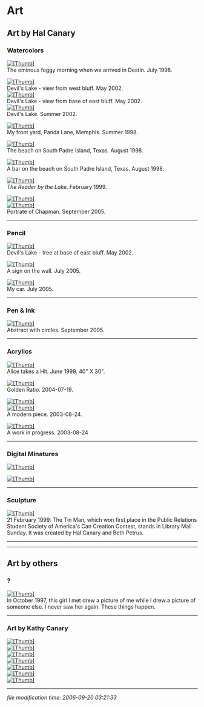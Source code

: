 Art
===

Art by Hal Canary
-----------------

### Watercolors

[![[Thumb]](/art/thumb/destin.jpg)](/art/destin.jpg)  
The ominous foggy morning when we arrived in Destin. July 1998.

[![[Thumb]](/art/thumb/devil-01.jpg)](/art/devil-01.jpg)  
Devil's Lake - view from west bluff. May 2002.  
[![[Thumb]](/art/thumb/devil-02.jpg)](/art/devil-02.jpg)  
Devil's Lake - view from base of east bluff. May 2002.  
[![[Thumb]](/art/thumb/devil-04.jpg)](/art/devil-04.jpg)  
Devil's Lake. Summer 2002.

[![[Thumb]](/art/thumb/frontgarden.jpg)](/art/frontgarden.jpg)  
My front yard, Panda Lane, Memphis. Summer 1998.

[![[Thumb]](/art/thumb/padre1.jpg)](/art/padre1.jpg)  
The beach on South Padre Island, Texas. August 1998.

[![[Thumb]](/art/thumb/padre2.jpg)](/art/padre2.jpg)  
A bar on the beach on South Padre Island, Texas. August 1998.

[![[Thumb]](/art/thumb/reader.jpg)](/art/reader.jpg)  
_The Reader by the Lake_. February 1999.

[![[Thumb]](/art/thumb/2005-09-13-chapman.jpg)](/art/2005-09-13-chapman.jpg)  
[![[Thumb]](/art/thumb/2005-09-14-chapman-final.jpg)](/art/2005-09-14-chapman-final.jpg)  
Portrate of Chapman. September 2005.

* * *

### Pencil

[![[Thumb]](/art/thumb/devil-03.jpg)](/art/devil-03.jpg)  
Devil's Lake - tree at base of east bluff. May 2002.

[![[Thumb]](/art/thumb/2005-07-22-Picture024.jpg)](/art/2005-07-22-Picture024.jpg)  
A sign on the wall. July 2005.

[![[Thumb]](/art/thumb/2005-07-22-Picture025.jpg)](/art/2005-07-22-Picture025.jpg)  
My car. July 2005.

* * *

### Pen & Ink

[![[Thumb]](/art/thumb/2005-09-14-img_1801.jpg)](/art/2005-09-14-img_1801.jpg)  
Abstract with circles. September 2005.

* * *

### Acrylics

[![[Thumb]](/art/thumb/alice.jpg)](/art/alice.jpg)  
Alice takes a Hit. June 1999. 40" X 30".

[![[Thumb]](/art/thumb/2004-07-19-golden_ratio.jpg)](/art/2004-07-19-golden_ratio.jpg)  
Golden Ratio. 2004-07-19.

[![[Thumb]](/art/thumb/2003-08-24-art-1.jpg)](/art/2003-08-24-art-1.jpg)  
[![[Thumb]](/art/thumb/2003-08-24-art-2.jpg)](/art/2003-08-24-art-2.jpg)  
A modern piece. 2003-08-24.

[![[Thumb]](/art/thumb/2003-08-24-art-3.jpg)](/art/2003-08-24-art-3.jpg)  
A work in progress. 2003-08-24

* * *

### Digital Minatures

[![[Thumb]](/art/thumb/redsky.jpg)](/art/redsky.jpg)

[![[Thumb]](/art/thumb/roundboy.jpg)](/art/roundboy.jpg)

* * *

### Sculpture

[![[Thumb]](/art/thumb/tinman.jpg)](/art/tinman.jpg)  
21 February 1999: The Tin Man, which won first place in the Public Relations Student Society of America's Can Creation Contest, stands in Library Mall Sunday. It was created by Hal Canary and Beth Petrus.

* * *

* * *

Art by others
-------------

### ?

[![[Thumb]](/art/thumb/haldrawn.png)](/art/haldrawn.png)  
In October 1997, this girl I met drew a picture of me while I drew a picture of someone else. I never saw her again. These things happen.

* * *

### Art by Kathy Canary

[![[Thumb]](/art/thumb/kc1.jpg)](/art/kc1.jpg)  
[![[Thumb]](/art/thumb/kc2.jpg)](/art/kc2.jpg)  
[![[Thumb]](/art/thumb/kc3.jpg)](/art/kc3.jpg)  
[![[Thumb]](/art/thumb/kc4.png)](/art/kc4.png)  
[![[Thumb]](/art/thumb/kc5.png)](/art/kc5.png)  
[![[Thumb]](/art/thumb/kc6.png)](/art/kc6.png)  
[![[Thumb]](/art/thumb/kc7.png)](/art/kc7.png)

* * *

<div class="rightside"><em>file modification time: 2006-09-20 03:21:33</em></div>
